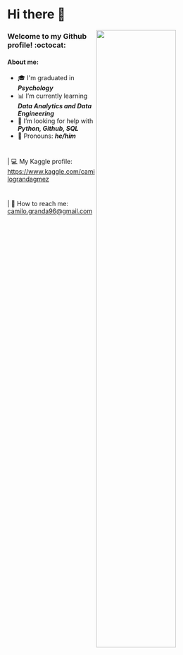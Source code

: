 # Hi there :wave:

<img align="right" width="60%" height="60%" src="https://i.imgur.com/jyXHlTW.gif" >

### Welcome to my Github profile! :octocat:

#### About me:

* 🎓 I'm graduated in ***Psychology***
* 📊 I’m currently learning ***Data Analytics and Data Engineering***
* 🙋 I’m looking for help with ***Python, Github, SQL***
* 👤 Pronouns: ***he/him***
#
| 💻 My Kaggle profile: https://www.kaggle.com/camilograndagmez
#
| 📧 How to reach me: camilo.granda96@gmail.com
